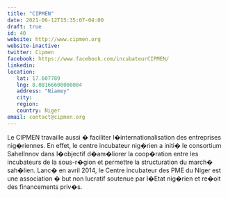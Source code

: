 ```yaml
---
title: "CIPMEN"
date: 2021-06-12T15:35:07-04:00
draft: true
id: 40
website: http://www.cipmen.org
website-inactive: 
twitter: Cipmen
facebook: https://www.facebook.com/incubateurCIPMEN/
linkedin: 
location: 
   lat: 17.607789
   lng: 8.08166600000004
   address: "Niamey"
   city: 
   region: 
   country: Niger
email: contact@cipmen.org
---
```

Le CIPMEN travaille aussi � faciliter l�internationalisation des entreprises nig�riennes. En effet, le centre incubateur nig�rien a initi� le consortium SahelInnov dans l�objectif d�am�liorer la coop�ration entre les incubateurs de la sous-r�gion et permettre la structuration du march� sah�lien.           Lanc� en avril 2014, le Centre incubateur des PME du Niger est une association � but non lucratif soutenue par l�Etat nig�rien et re�oit des financements priv�s.

